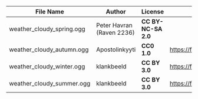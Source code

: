 | File Name        | Author   | License   | Link                            |
|------------------|----------|-----------|---------------------------------|
| weather_cloudy_spring.ogg | Peter Havran (Raven 2236) | **CC BY-NC-SA 2.0** | |
| weather_cloudy_autumn.ogg | Apostolinkyyti | **CC0 1.0** | https://freesound.org/people/Apostolinkyyti/sounds/128940/ |
| weather_cloudy_winter.ogg | klankbeeld | **CC BY 3.0** | https://freesound.org/people/klankbeeld/sounds/339699/ |
| weather_cloudy_summer.ogg | klankbeeld | **CC BY 3.0** | https://freesound.org/people/klankbeeld/sounds/507383/ |
